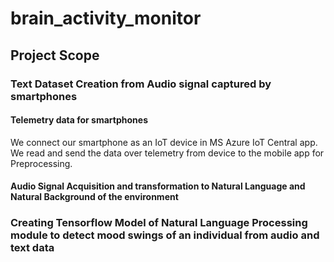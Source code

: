 # brain_activity_monitor


## Project Scope
### Text Dataset Creation from Audio signal captured by smartphones
#### Telemetry data for smartphones
We connect our smartphone as an IoT device in MS Azure IoT Central app.
We read and send the data over telemetry from device to the mobile app for Preprocessing.

#### Audio Signal Acquisition and transformation to Natural Language and Natural Background of the environment


### Creating Tensorflow Model of Natural Language Processing module to detect mood swings of an individual from audio and text data